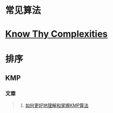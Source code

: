 # 常见算法

# [Know Thy Complexities](https://www.bigocheatsheet.com/)

# 排序



## KMP 

### 文章

> 1. [如何更好地理解和掌握KMP算法](https://www.zhihu.com/question/21923021)
